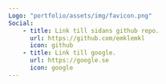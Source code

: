 ```yaml
---
Logo: "portfolio/assets/img/favicon.png"
Social:
    - title: Link till sidans github repo.
      url: https://github.com/emklemkl
      icon: github
    - title: Link till google.
      url: https://google.se
      icon: google
---
```

